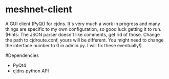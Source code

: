 meshnet-client
==============

A GUI client (PyQt) for cjdns.  It's very much a work in progress and many things are specific to my own configuration, so good luck getting it to run.  (Hints: The JSON parser doesn't like comments, get rid of those.  Change the path to cjdroute.conf, yours will be different.  You might need to change the interface number to 0 in admin.py.  I will fix these eventually!)

#Dependencies

- PyQt4
- cjdns python API
